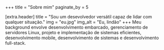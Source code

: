 +++
title = "Sobre mim"
paginate_by = 5

[extra.header]
title = "Sou um desevolvedor versátil capaz de lidar com qualquer situação."
img = "eu.jpg"
img_alt = "Eu, lindão"
+++
Meu background envolve desenvolvimento embarcado, gerenciamento de servidores Linux, projeto e implementação de sistemas eficientes, desenvolvimento mobile, desenvolvimento de sistemas e desenvolvimento full-stack.



